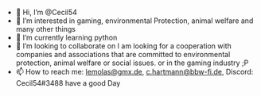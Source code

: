 - 👋 Hi, I’m @Cecil54
- 👀 I’m interested in gaming, environmental Protection, animal welfare and many other things
- 🌱 I’m currently learning python
- 💞️ I’m looking to collaborate on I am looking for a cooperation with companies and associations that are committed to environmental protection, animal welfare or social issues. or in the gaming industry ;P
- 📫 How to reach me: lemolas@gmx.de, c.hartmann@bbw-fi.de, Discord: Cecil54#3488
have a good Day
